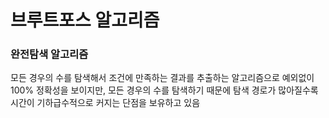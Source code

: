 
# 브루트포스 알고리즘


### 완전탐색 알고리즘
모든 경우의 수를 탐색해서 조건에 만족하는 결과를 추출하는 알고리즘으로 예외없이 100% 정확성을 보이지만, 모든 경우의 수를 탐색하기 때문에 탐색 경로가 많아질수록 시간이 기하급수적으로 커지는 단점을 보유하고 있음
